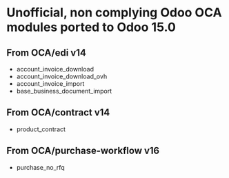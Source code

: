 # Unofficial, non complying Odoo OCA modules ported to Odoo 15.0

## From OCA/edi v14

- account_invoice_download
- account_invoice_download_ovh
- account_invoice_import
- base_business_document_import

## From OCA/contract v14

- product_contract

## From OCA/purchase-workflow v16

- purchase_no_rfq
